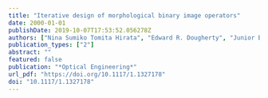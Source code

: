 ```yaml
---
title: "Iterative design of morphological binary image operators"
date: 2000-01-01
publishDate: 2019-10-07T17:53:52.056278Z
authors: ["Nina Sumiko Tomita Hirata", "Edward R. Dougherty", "Junior Barrera"]
publication_types: ["2"]
abstract: ""
featured: false
publication: "*Optical Engineering*"
url_pdf: "https://doi.org/10.1117/1.1327178"
doi: "10.1117/1.1327178"
---
```


